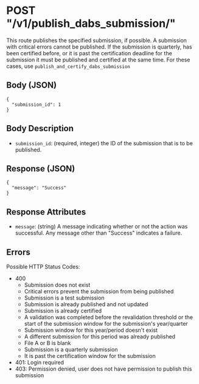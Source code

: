 # POST "/v1/publish\_dabs\_submission/"
This route publishes the specified submission, if possible. A submission with critical errors cannot be published. If the submission is quarterly, has been certified before, or it is past the certification deadline for the submission it must be published and certified at the same time. For these cases, use `publish_and_certify_dabs_submission`

## Body (JSON)

```
{
  "submission_id": 1
}
```

## Body Description
- `submission_id`: (required, integer) the ID of the submission that is to be published.

## Response (JSON)

```
{
  "message": "Success"
}
```

## Response Attributes
- `message`: (string) A message indicating whether or not the action was successful. Any message other than "Success" indicates a failure.

## Errors
Possible HTTP Status Codes:

- 400
  - Submission does not exist
  - Critical errors prevent the submission from being published
  - Submission is a test submission
  - Submission is already published and not updated
  - Submission is already certified
  - A validation was completed before the revalidation threshold or the start of the submission window for the submission's year/quarter
  - Submission window for this year/period doesn't exist
  - A different submission for this period was already published
  - File A or B is blank
  - Submission is a quarterly submission
  - It is past the certification window for the submission
- 401: Login required
- 403: Permission denied, user does not have permission to publish this submission